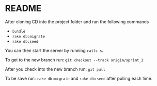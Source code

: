 # README

After cloning CD into the project folder and run the following commands
* `bundle`
* `rake db:migrate`
* `rake db:seed`

You can then start the server by running `rails s`.
  
To get to the new branch run: `git checkout --track origin/sprint_2`

After you check into the new branch run: `git pull`

To be save run: `rake db:migrate` and `rake db:seed` after pulling each time.

